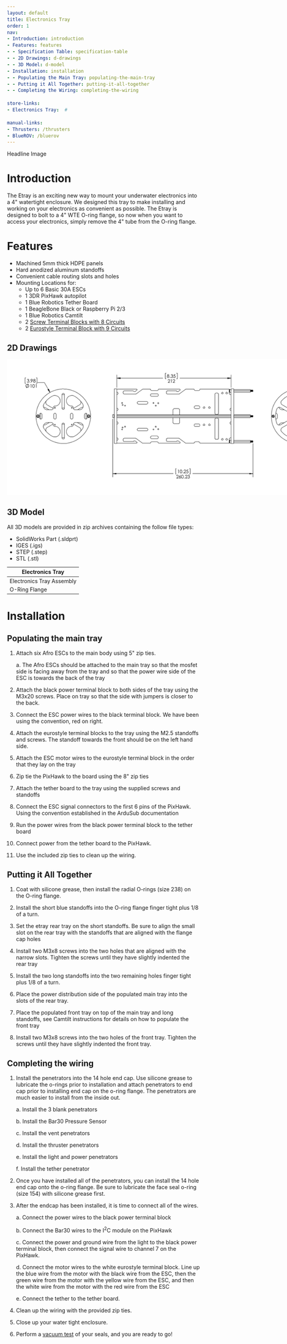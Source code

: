 ```yaml
---
layout: default
title: Electronics Tray
order: 1
nav:
- Introduction: introduction
- Features: features
- - Specification Table: specification-table
- - 2D Drawings: d-drawings
- - 3D Model: d-model
- Installation: installation
- - Populating the Main Tray: populating-the-main-tray
- - Putting it All Together: putting-it-all-together
- - Completing the Wiring: completing-the-wiring

store-links:
- Electronics Tray:  #

manual-links:
- Thrusters: /thrusters
- BlueROV: /bluerov
---
```


Headline Image

# Introduction

The Etray is an exciting new way to mount your underwater electronics into a 4" watertight enclosure. We designed this tray to make installing and working on your electronics as convenient as possible. The Etray is designed to bolt to a 4" WTE O-ring
flange, so now when you want to access your electronics, simply remove the 4" tube from the O-ring flange. 

# Features

- Machined 5mm thick HDPE panels
- Hard anodized aluminum standoffs 
- Convenient cable routing slots and holes
- Mounting Locations for:
	- Up to 6 Basic 30A ESCs	
	- 1 3DR PixHawk autopilot
	- 1 Blue Robotics Tether Board
	- 1 BeagleBone Black or Raspberry Pi 2/3
	- 1 Blue Robotics Camtilt
	- 2 [Screw Terminal Blocks with 8 Circuits](http://www.digikey.com/product-search/en?keywords=wm5765-nd) 
	- 2 [Eurostyle Terminal Block with 9 Circuits](http://www.digikey.com/product-search/en?keywords=wm15918-nd)

## 2D Drawings

<img src="/etray/cad/ASSEM-ETRAY-X1.png" class="img-responsive" style="max-width:900px" />

## 3D Model

All 3D models are provided in zip archives containing the follow file types:

- SolidWorks Part (.sldprt)
- IGES (.igs) 
- STEP (.step)
- STL (.stl)

|		**Electronics Tray**																    |
| --------------------------------------------------------------------------------------------- |
| Electronics Tray Assembly     | [ASSEM-ETRAY-X1](/etray/cad/ASSEM-ETRAY-X1.zip)               |
| O-Ring Flange                 | [WTE4-M-FLANGE-SEAL-R2.zip](http://www.bluerobotics.com/models/WTE4-M-FLANGE-SEAL-R2.zip) |

# Installation

## Populating the main tray

1. Attach six Afro ESCs to the main body using 5" zip ties.
	
	a. The Afro ESCs should be attached to the main tray so that the mosfet side is facing away from the tray and so that the power wire side of the ESC is towards the back of the tray
	
2. Attach the black power terminal block to both sides of the tray using the M3x20 screws. Place on tray so that the side with jumpers is closer to the back.	

3. Connect the ESC power wires to the black terminal block. We have been using the convention, red on right.
	
4. Attach the eurostyle terminal blocks to the tray using the M2.5 standoffs and screws. The standoff towards the front should be on the left hand side.

5. Attach the ESC motor wires to the eurostyle terminal block in the order that they lay on the tray

6. Zip tie the PixHawk to the board using the 8" zip ties

7. Attach the tether board to the tray using the supplied screws and standoffs

8. Connect the ESC signal connectors to the first 6 pins of the PixHawk. Using the convention established in the ArduSub documentation

9. Run the power wires from the black power terminal block to the tether board

10. Connect power from the tether board to the PixHawk.

11. Use the included zip ties to clean up the wiring.


## Putting it All Together

1. Coat with silicone grease, then install the radial O-rings (size 238) on the O-ring flange.

2. Install the short blue standoffs into the O-ring flange finger tight plus 1/8 of a turn.

3. Set the etray rear tray on the short standoffs. Be sure to align the small slot on the rear tray with the standoffs that are aligned with the flange cap holes

4. Install two M3x8 screws into the two holes that are aligned with the narrow slots. Tighten the screws until they have slightly indented the rear tray

5. Install the two long standoffs into the two remaining holes finger tight plus 1/8 of a turn.

6. Place the power distribution side of the populated main tray into the slots of the rear tray. 

7. Place the populated front tray on top of the main tray and long standoffs, see Camtilt instructions for details on how to populate the front tray 

8. Install two M3x8 screws into the two holes of the front tray. Tighten the screws until they have slightly indented the front tray.

## Completing the wiring

1. Install the penetrators into the 14 hole end cap. Use silicone grease to lubricate the o-rings prior to installation and attach penetrators to end cap prior to installing end cap on the o-ring flange. The penetrators are much easier to install from the inside out.

	a. Install the 3 blank penetrators
	
	b. Install the Bar30 Pressure Sensor
	
	c. Install the vent penetrators
	
	d. Install the thruster penetrators
	
	e. Install the light and power penetrators
	
	f. Install the tether penetrator
	
2. Once you have installed all of the penetrators, you can install the 14 hole end cap onto the o-ring flange. Be sure to lubricate the face seal o-ring (size 154) with silicone grease first. 

3. After the endcap has been installed, it is time to connect all of the wires.

	a. Connect the power wires to the black power terminal block
	
	b. Connect the Bar30 wires to the I<sup>2</sup>C module on the PixHawk
	
	c. Connect the power and ground wire from the light to the black power terminal block, then connect the signal wire to channel 7 on the PixHawk.
	
	d. Connect the motor wires to the white eurostyle terminal block. Line up the blue wire from the motor with the black wire from the ESC, then the green wire from the motor with the yellow wire from the ESC, and then the white wire from the motor with the red wire from the ESC
	
	e. Connect the tether to the tether board.

4. Clean up the wiring with the provided zip ties. 	

5. Close up your water tight enclosure.

6. Perform a [vacuum test](http://docs.bluerobotics.com/tutorials/vacuum-test-plug/) of your seals, and you are ready to go!

